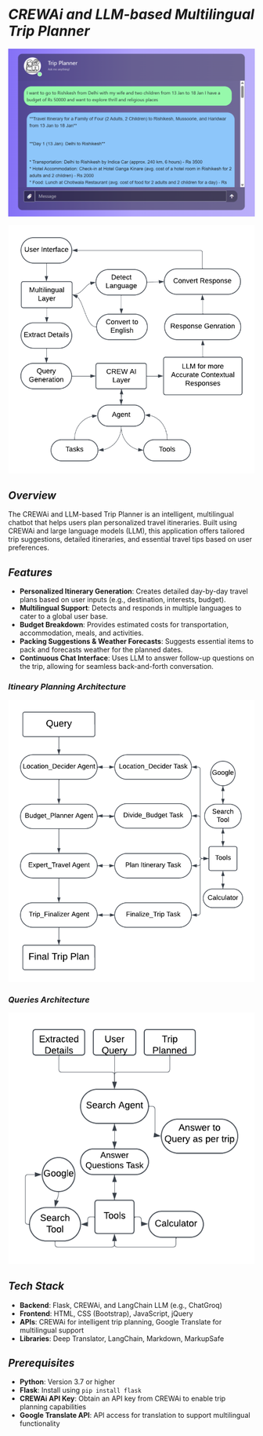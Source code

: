 ﻿# ***CREWAi and LLM-based Multilingual Trip Planner***
![Alt text](https://github.com/MohitBhatt-16/Multilingual-Trip-Planner/blob/main/templates/frontend.png)


![Alt text](https://github.com/MohitBhatt-16/Multilingual-Trip-Planner/blob/main/templates/Blank%20diagram.png)
## ***Overview***

The CREWAi and LLM-based Trip Planner is an intelligent, multilingual chatbot that helps users plan personalized travel itineraries. Built using CREWAi and large language models (LLM), this application offers tailored trip suggestions, detailed itineraries, and essential travel tips based on user preferences.

## ***Features***

- **Personalized Itinerary Generation**: Creates detailed day-by-day travel plans based on user inputs (e.g., destination, interests, budget).
- **Multilingual Support**: Detects and responds in multiple languages to cater to a global user base.
- **Budget Breakdown**: Provides estimated costs for transportation, accommodation, meals, and activities.
- **Packing Suggestions & Weather Forecasts**: Suggests essential items to pack and forecasts weather for the planned dates.
- **Continuous Chat Interface**: Uses LLM to answer follow-up questions on the trip, allowing for seamless back-and-forth conversation.

### ***Itineary Planning Architecture***
![Alt text](https://github.com/MohitBhatt-16/Multilingual-Trip-Planner/blob/main/templates/Agent%20Task%20Architecture%20for%20Itinerary.png)

### ***Queries Architecture***

![Alt text](https://github.com/MohitBhatt-16/Multilingual-Trip-Planner/blob/main/templates/Agent%20Task%20Architecture%20for%20Queries.png)
## ***Tech Stack***

- **Backend**: Flask, CREWAi, and LangChain LLM (e.g., ChatGroq)
- **Frontend**: HTML, CSS (Bootstrap), JavaScript, jQuery
- **APIs**: CREWAi for intelligent trip planning, Google Translate for multilingual support
- **Libraries**: Deep Translator, LangChain, Markdown, MarkupSafe

## ***Prerequisites***

- **Python**: Version 3.7 or higher
- **Flask**: Install using `pip install flask`
- **CREWAi API Key**: Obtain an API key from CREWAi to enable trip planning capabilities
- **Google Translate API**: API access for translation to support multilingual functionality
